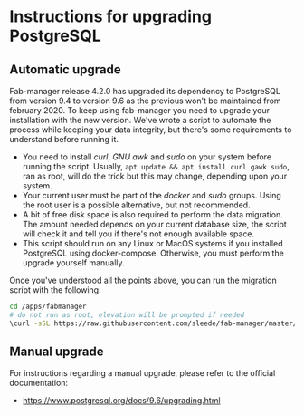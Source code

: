 # Instructions for upgrading PostgreSQL

## Automatic upgrade

Fab-manager release 4.2.0 has upgraded its dependency to PostgreSQL from version 9.4 to version 9.6 as the previous won't be maintained from february 2020.
To keep using fab-manager you need to upgrade your installation with the new version.
We've wrote a script to automate the process while keeping your data integrity, but there's some requirements to understand before running it.

- You need to install *curl*, *GNU awk* and *sudo* on your system before running the script. 
  Usually, `apt update && apt install curl gawk sudo`, ran as root, will do the trick but this may change, depending upon your system.
- Your current user must be part of the *docker* and *sudo* groups. 
  Using the root user is a possible alternative, but not recommended.
- A bit of free disk space is also required to perform the data migration. 
  The amount needed depends on your current database size, the script will check it and tell you if there's not enough available space.
- This script should run on any Linux or MacOS systems if you installed PostgreSQL using docker-compose.
  Otherwise, you must perform the upgrade yourself manually.

Once you've understood all the points above, you can run the migration script with the following:

```bash
cd /apps/fabmanager
# do not run as root, elevation will be prompted if needed
\curl -sSL https://raw.githubusercontent.com/sleede/fab-manager/master/scripts/postgre-upgrade.sh | bash
```

## Manual upgrade

For instructions regarding a manual upgrade, please refer to the official documentation:

- https://www.postgresql.org/docs/9.6/upgrading.html

